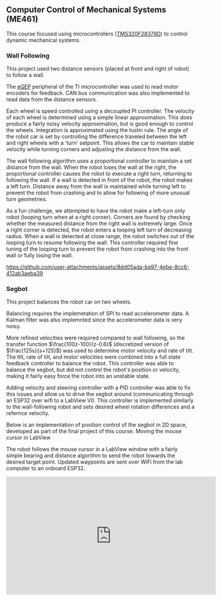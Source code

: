 ## Computer Control of Mechanical Systems (ME461)

This course focused using microcontrollers ([TMS320F28379D](https://www.ti.com/product/TMS320F28379D)) to control dynamic mechanical systems. 

### Wall Following
This project used two distance sensors (placed at front and right of robot) to follow a wall.

The [eQEP](https://dev.ti.com/tirex/explore/node?node=A__AYuKeLONYZ4NJtiy3OplhQ__C28X-ACADEMY__1sbHxUB__LATEST) peripheral of the TI microcontroller was used to read motor encoders for feedback. CAN bus communication was also implemented to read data from the distance sensors.

Each wheel is speed controlled using a decoupled PI controller. The velocity of each wheel is determined using a simple linear approximation. This does produce a fairly noisy velocity approximation, but is good enough to control the wheels. Integration is approximated using the tustin rule.
The angle of the robot car is set by controlling the difference traveled between the left and right wheels with a 'turn' setpoint. This allows the car to maintain stable velocity while turning corners and adjusting the distance from the wall.

The wall following algorithm uses a proportional controller to maintain a set distance from the wall. When the robot loses the wall at the right, the proportional controller causes the robot to execute a right turn, returning to following the wall. If a wall is detected in front of the robot, the robot makes a left turn. Distance away from the wall is maintained while turning left to prevent the robot from crashing and to allow for following of more unusual turn geometries.

As a fun challenge, we attempted to have the robot make a left-turn only robot (looping turn when at a right corner). Corners are found by checking whether the measured distance from the right wall is extremely large. Once a right corner is detected, the robot enters a looping left turn of decreasing radius. When a wall  is detected at close range, the robot switches out of the looping turn to resume following the wall. This controller required fine tuning of the looping turn to prevent the robot from crashing into the front wall or fully losing the wall.

https://github.com/user-attachments/assets/8dd05ada-ba97-4ebe-8cc6-412ab3aeba39


### Segbot
This project balances the robot car on two wheels.

Balancing requires the implemetation of SPI to read accelerometer data. A Kalman filter was also implemnted since the accelerometer data is very noisy.

More refined velocities were required compared to wall following, so the transfer function $\frac{100z-100}{z-0.6}$ (discretized version of $\frac{125s}{s+125}$) was used to determine motor velocity and rate of tilt. The tilt, rate of tilt, and motor velocities were combined into a full state feedback controller to balance the robot. This controller was able to balance the segbot, but did not control the robot's position or velocity, making it fairly easy force the robot into an unstable state. 

Adding velocity and steering controller with a PID controller was able to fix this issues and allow us to drive the segbot around (communicating through an ESP32 over wifi to a LabView VI). This controller is implemented similarly to the wall-following robot and sets desired wheel rotation differences and a refernce velocity.

Below is an implementation of position control of the segbot in 2D space, developed as part of the final project of this course. Moving the mouse cursor in LabView 

The robot follows the mouse cursor in a LabView window with a fairly simple bearing and distance algorithm to send the robot towards the desired target point. Updated waypoints are sent over WiFi from the lab computer to an onboard ESP32.

<iframe width="560" height="315" src="https://www.youtube.com/embed/PEZcsPnCBUY?si=6tUS48qKFOvpYVyU" title="YouTube video player" frameborder="0" allow="accelerometer; autoplay; clipboard-write; encrypted-media; gyroscope; picture-in-picture; web-share" referrerpolicy="strict-origin-when-cross-origin" allowfullscreen></iframe>
